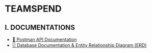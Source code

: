 # TEAMSPEND

## I. DOCUMENTATIONS

- [💠 Postman API Documentation](https://documenter.getpostman.com/view/10221858/2sA3Qwc9pz)
- [🗄️ Database Documentation & Entity Relationship Diagram (ERD)](https://dbdocs.io/vannyoutang23/TeamSpend)
